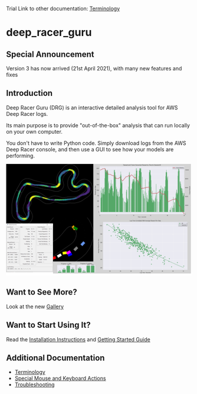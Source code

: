 


Trial Link to other documentation:
[Terminology](docs/terminology.md)



# deep_racer_guru

## Special Announcement

Version 3 has now arrived (21st April 2021), with many new features and fixes

## Introduction

Deep Racer Guru (DRG) is an interactive detailed analysis tool for AWS Deep Racer logs.

Its main purpose is to provide "out-of-the-box" analysis that can run locally on your own computer.

You don't have to write Python code. Simply download logs from the AWS Deep Racer console, and then use a GUI to see how your models are performing.

![Analyze DeepRacer logs easily with DRG](docs/pictures/gallery_v3/collage.png)

## Want to See More?

Look at the new [Gallery](docs/gallery.md)

## Want to Start Using It?

Read the [Installation Instructions](docs/installation.md) and [Getting Started Guide](docs/getting_started.md)

## Additional Documentation

* [Terminology](docs/terminology.md)
* [Special Mouse and Keyboard Actions](docs/mouse_and_keyboard.md)
* [Troubleshooting](docs/trouble_shooting.md)









